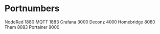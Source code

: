 # Portnumbers 

NodeRed         1880
MQTT            1883
Grafana         3000
Deconz          4000
Homebridge      8080
Fhem            8083
Portainer       9000